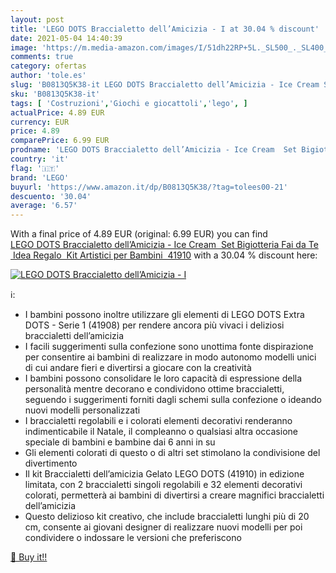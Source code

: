 ```yaml
---
layout: post
title: 'LEGO DOTS Braccialetto dell’Amicizia - I at 30.04 % discount'
date: 2021-05-04 14:40:39
image: 'https://m.media-amazon.com/images/I/51dh22RP+5L._SL500_._SL400_.jpg'
comments: true
category: ofertas
author: 'tole.es'
slug: 'B0813Q5K38-it LEGO DOTS Braccialetto dell’Amicizia - Ice Cream Set...'
sku: 'B0813Q5K38-it'
tags: [ 'Costruzioni','Giochi e giocattoli','lego', ]
actualPrice: 4.89 EUR
currency: EUR
price: 4.89
comparePrice: 6.99 EUR
prodname: 'LEGO DOTS Braccialetto dell’Amicizia - Ice Cream  Set Bigiotteria Fai da Te  Idea Regalo  Kit Artistici per Bambini  41910'
country: 'it'
flag: '🇮🇹'
brand: 'LEGO'
buyurl: 'https://www.amazon.it/dp/B0813Q5K38/?tag=tolees00-21'
descuento: '30.04'
average: '6.57'
---
```


With a final price of 4.89 EUR (original: 6.99 EUR) you can find [LEGO DOTS Braccialetto dell’Amicizia - Ice Cream  Set Bigiotteria Fai da Te  Idea Regalo  Kit Artistici per Bambini  41910](https://www.amazon.it/dp/B0813Q5K38/?tag=tolees00-21) with a  30.04 % discount here:

[![LEGO DOTS Braccialetto dell’Amicizia - I](https://m.media-amazon.com/images/I/51dh22RP+5L._SL500_._SL400_.jpg)](https://www.amazon.it/dp/B0813Q5K38/?tag=tolees00-21)

ℹ️:

- I bambini possono inoltre utilizzare gli elementi di LEGO DOTS Extra DOTS - Serie 1 (41908) per rendere ancora più vivaci i deliziosi braccialetti dell’amicizia
- I facili suggerimenti sulla confezione sono unottima fonte dispirazione per consentire ai bambini di realizzare in modo autonomo modelli unici di cui andare fieri e divertirsi a giocare con la creatività
- I bambini possono consolidare le loro capacità di espressione della personalità mentre decorano e condividono ottime braccialetti, seguendo i suggerimenti forniti dagli schemi sulla confezione o ideando nuovi modelli personalizzati
- I braccialetti regolabili e i colorati elementi decorativi renderanno indimenticabile il Natale, il compleanno o qualsiasi altra occasione speciale di bambini e bambine dai 6 anni in su
- Gli elementi colorati di questo o di altri set stimolano la condivisione del divertimento
- Il kit Braccialetti dell’amicizia Gelato LEGO DOTS (41910) in edizione limitata, con 2 braccialetti singoli regolabili e 32 elementi decorativi colorati, permetterà ai bambini di divertirsi a creare magnifici braccialetti dell’amicizia
- Questo delizioso kit creativo, che include braccialetti lunghi più di 20 cm, consente ai giovani designer di realizzare nuovi modelli per poi condividere o indossare le versioni che preferiscono

[🛒 Buy it!!](https://www.amazon.it/dp/B0813Q5K38/?tag=tolees00-21)
